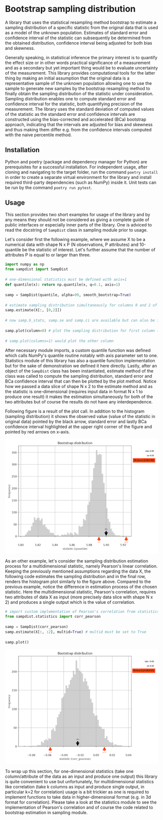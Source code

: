 # Bootstrap sampling distribution #

A library that uses the statistical resampling method bootstrap to estimate a sampling distribution of a specific statistic from the original data that is used as a model of the unknown population. Estimates of standard error and confidence interval of the statistic can subsequently be determined from the obtained distribution, confidence interval being adjusted for both bias and skewness.

Generally speaking, in statistical inference the primary interest is to quantify the effect size or in other words practical significance of a measurement and as a secondary but yet important thing would be to evaluate uncertainty of the measurement. This library provides computational tools for the latter thing by making an initial assumption that the original data is a representative sample of the unknown population allowing one to use the sample to generate new samples by the bootstrap resampling method to finally obtain the sampling distribution of the statistic under consideration. Sampling distribution enables one to compute standard error and confidence interval for the statistic, both quantifying precision of the measurement. The library uses the standard deviation of computed values of the statistic as the standard error and confidence intervals are constructed using the bias-corrected and accelerated (BCa) bootstrap approach, indicating that the intervals are adjusted for bias and skewness and thus making them differ e.g. from the confidence intervals computed with the naive percentile method.

## Installation ##

Python and poetry (package and dependency manager for Python) are prerequisites for a successful installation. For independent usage, after cloning and navigating to the target folder, run the command `poetry install` in order to create a separate virtual environment for the library and install required third-party dependencies (such as NumPy) inside it. Unit tests can be run by the command `poetry run pytest`.

## Usage ##

This section provides two short examples for usage of the library and by any means they should not be considered as giving a complete guide of public interfaces or especially inner parts of the library. One is adviced to read the docstring of `SampDist` class in sampling module prior to usage.

Let's consider first the following example, where we assume X to be a numerical data with shape N x P (N observations, P attributes) and 10-quantile be the statistic of interest. Let's further assume that the number of attributes P is equal to or larger than three.

```python
import numpy as np
from sampdist import SampDist

# one-dimensional statistics must be defined with axis=1
def quantile(x): return np.quantile(x, q=0.1, axis=1)

samp = SampDist(quantile, alpha=99, smooth_bootstrap=True)

# estimate sampling distribution simultaneously for columns 0 and 2 of the data (column indices run from 0 to P-1)
samp.estimate(X[:, [0,2]])

# now samp.b_stats, samp.se and samp.ci are available but can also be inspected from a figure which we will do

samp.plot(column=0) # plot the sampling distribution for first column (se and ci will be included)

# samp.plot(columns=1) would plot the other column
```

After necessary module imports, a custom quantile function was defined which calls NumPy's quantile routine notably with axis parameter set to one. Statistics module of this library has also a quantile function implementation but for the sake of demonstration we defined it here directly. Lastly, after an object of the `SampDist` class has been instantiated, estimate method of the class was called to compute the sampling distribution, standard error and BCa confidence interval that can then be plotted by the plot method. Notice how we passed a data slice of shape N x 2 to the estimate method and as the statistic is one-dimensional (requires input data in format N x 1 to produce one result) it makes the estimation simultaneously for both of the two attributes but of course the results do not have any interdependence.

Following figure is a result of the plot call. In addition to the histogram (sampling distribution) it shows the observed value (value of the statistic in original data) pointed by the black arrow, standard error and lastly BCa confidence interval highlighted at the upper right corner of the figure and pointed by red arrows on x-axis.

![](docs/boostrap_distribution_quantile.png)

As an other example, let's consider the sampling distribution estimation process for a multidimensional statistic, namely Pearson's linear correlation. Keeping the previously mentioned assumptions regarding the data X, the following code estimates the sampling distribution and in the final row, renders the histogram plot similarly to the figure above. Compared to the previous example, notice the difference in estimation process of the chosen statistic. Here the multidimensional statistic, Pearson's correlation, requires two attributes of data X as input (more precisely data slice with shape N x 2) and produces a single output which is the value of correlation. 

```python
# import custom implementation of Pearson's correlation from statistics module
from sampdist.statistics import corr_pearson

samp = SampDist(corr_pearson)
samp.estimate(X[:, :2], multid=True) # multid must be set to True

samp.plot()
```

![](docs/bootstrap_distribution_corr.png)

To wrap up this section, for one-dimensional statistics (take one column/attribute of the data as an input and produce one output) this library is quite convenient to use but unfortunately, for multidimensional statistics like correlation (take k columns as input and produce single output, in particular k=2 for correlation) usage is a bit trickier as one is required to implement functions to take data in higher-dimensional format (e.g. in 3d format for correlation). Please take a look at the statistics module to see the implementation of Pearson's correlation and of course the code related to bootstrap estimation in sampling module.
